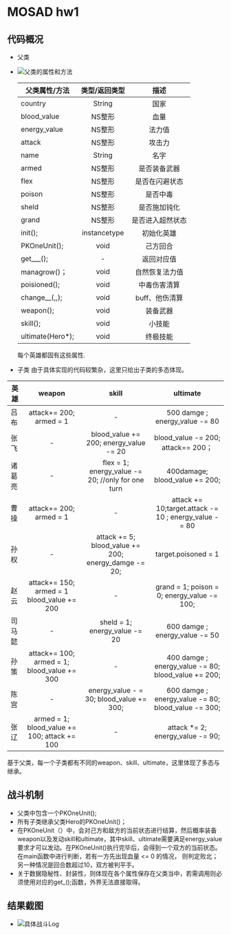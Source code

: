 # MOSAD hw1
## 代码概况

 - 父类
 - ![父类的属性和方法](https://img-blog.csdnimg.cn/20201015164708946.png?x-oss-process=image/watermark,type_ZmFuZ3poZW5naGVpdGk,shadow_10,text_aHR0cHM6Ly9ibG9nLmNzZG4ubmV0L3dhbmdyMjIz,size_16,color_FFFFFF,t_70#pic_center)
 
    | 父类属性/方法        | 类型/返回类型    |  描述  |
    | --------   | :-----:   | :----: |
    | country  | String |   国家    |
    | blood_value        | NS整形      |   血量    |
    | energy_value        | NS整形      |   法力值    |
	| attack        | NS整形      |   攻击力    |
	| name        | String      |   名字    |
	| armed        | NS整形      |   是否装备武器    |
	| flex        | NS整形      |   是否在闪避状态    |
	| poison       | NS整形      |   是否中毒    |
	| sheld        | NS整形      |   是否施加钝化    |
	| grand       | NS整形      |   是否进入超然状态    |
	| init();        | instancetype      |   初始化英雄    |
	| PKOneUnit();        | void      |   己方回合    |
	| get___();        | -      |   返回对应值    |
	| managrow()；        | void      |   自然恢复法力值    |
	| poisioned();        | void      |   中毒伤害清算    |
	| change__(,,);        | void      |   buff、他伤清算    |
	| weapon();        | void      |   装备武器    |
	| skill();        | void      |   小技能    |
	| ultimate(Hero*);        | void      |   终极技能    |
	每个英雄都固有这些属性.

- 子类
由于具体实现的代码较繁杂，这里只给出子类的多态体现。

| 英雄        | weapon   |  skill  |  ultimate |
| --------   | :-----:   | :----: | :----:|
| 吕布       | attack+= 200; armed = 1      |   -   |500 damge ; energy_value -= 80|
| 张飞        | -     |   blood_value += 200; energy_value -= 20   |blood_value -= 200;  attack== 200；|
| 诸葛亮        | -  |   flex = 1; energy_value -= 20; //only for one turn     | 400damage; blood_value += 200;|
| 曹操       | attack+= 200; armed = 1      |   -   |attack += 10;target.attack -= 10 ; energy_value -= 80|
| 孙权       | -      |   attack += 5;  blood_value += 200; energy_damge -= 20;  | target.poisoned =  1|
| 赵云  | attack+= 150; armed = 1  blood_value += 200     |   -   |grand = 1; poison = 0; energy_value -= 100;
| 司马懿       | -      |   sheld = 1; energy_value -= 20  |600 damge ; energy_value -= 50|
| 孙策       | attack+= 100; armed = 1; blood_value += 300  |   -   |400 damge ; energy_value -= 80; blood_value += 200;|
|  陈宫      | -   |   energy_value - = 30; blood_value += 300;   |600 damge ; energy_value -= 80; blood_value -= 300;|
|  张辽      |  armed = 1; blood_value += 100; attack += 100   |   -  |attack *= 2; energy_value -= 90; |
基于父类，每一个子类都有不同的weapon、skill、ultimate，这里体现了多态与继承。

## 战斗机制
- 父类中包含一个PKOneUnit();
- 所有子类继承父类Hero的PKOneUnit()；
- 在PKOneUnit（）中，会对己方和敌方的当前状态进行结算，然后概率装备weapon以及发动skill和ultimate，其中skill、ultimate需要满足energy_value要求才可以发动。在PKOneUnit()执行完毕后，会得到一个双方的当前状态。在main函数中进行判断，若有一方先出现血量 <= 0 的情况， 则判定败北；另一种情况是回合数超过10，双方被判平手。
- 关于数据隐秘性、封装性，则体现在各个属性保存在父类当中，若需调用则必须使用对应的get_();函数，外界无法直接取得。

## 结果截图
 - ![具体战斗Log](https://img-blog.csdnimg.cn/20201015225904319.png?x-oss-process=image/watermark,type_ZmFuZ3poZW5naGVpdGk,shadow_10,text_aHR0cHM6Ly9ibG9nLmNzZG4ubmV0L3dhbmdyMjIz,size_16,color_FFFFFF,t_70#pic_center)
